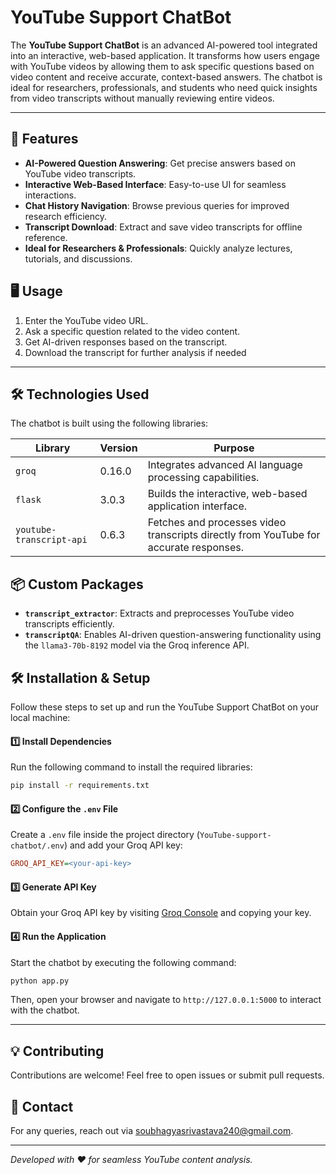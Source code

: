 # YouTube Support ChatBot

The **YouTube Support ChatBot** is an advanced AI-powered tool integrated into an interactive, web-based application. It transforms how users engage with YouTube videos by allowing them to ask specific questions based on video content and receive accurate, context-based answers. The chatbot is ideal for researchers, professionals, and students who need quick insights from video transcripts without manually reviewing entire videos.

---

## 🚀 Features

- **AI-Powered Question Answering**: Get precise answers based on YouTube video transcripts.
- **Interactive Web-Based Interface**: Easy-to-use UI for seamless interactions.
- **Chat History Navigation**: Browse previous queries for improved research efficiency.
- **Transcript Download**: Extract and save video transcripts for offline reference.
- **Ideal for Researchers & Professionals**: Quickly analyze lectures, tutorials, and discussions.

## 🖥️ Usage

1. Enter the YouTube video URL.
2. Ask a specific question related to the video content.
3. Get AI-driven responses based on the transcript.
4. Download the transcript for further analysis if needed

---

## 🛠 Technologies Used

The chatbot is built using the following libraries:

| Library                        | Version  | Purpose  |
|--------------------------------|----------|-------------------------------------------------------------------------------------------------|
| `groq`                        | 0.16.0   | Integrates advanced AI language processing capabilities.                                      |
| `flask`                        | 3.0.3    | Builds the interactive, web-based application interface.                                     |
| `youtube-transcript-api`       | 0.6.3    | Fetches and processes video transcripts directly from YouTube for accurate responses.        |

## 📦 Custom Packages
- **`transcript_extractor`**: Extracts and preprocesses YouTube video transcripts efficiently.
- **`transcriptQA`**: Enables AI-driven question-answering functionality using the `llama3-70b-8192` model via the Groq inference API.

## 🛠 Installation & Setup

Follow these steps to set up and run the YouTube Support ChatBot on your local machine:

#### 1️⃣ Install Dependencies
Run the following command to install the required libraries:
```bash
pip install -r requirements.txt
```

#### 2️⃣ Configure the `.env` File
Create a `.env` file inside the project directory (`YouTube-support-chatbot/.env`) and add your Groq API key:
```ini
GROQ_API_KEY=<your-api-key>
```

#### 3️⃣ Generate API Key
Obtain your Groq API key by visiting [Groq Console](https://console.groq.com/keys) and copying your key.

#### 4️⃣ Run the Application
Start the chatbot by executing the following command:
```bash
python app.py
```
Then, open your browser and navigate to `http://127.0.0.1:5000` to interact with the chatbot.

---

## 💡 Contributing
Contributions are welcome! Feel free to open issues or submit pull requests.

## 📩 Contact
For any queries, reach out via [soubhagyasrivastava240@gmail.com](mailto:soubhagyasrivastava240@gmail.com).

---
*Developed with ❤️ for seamless YouTube content analysis.*
